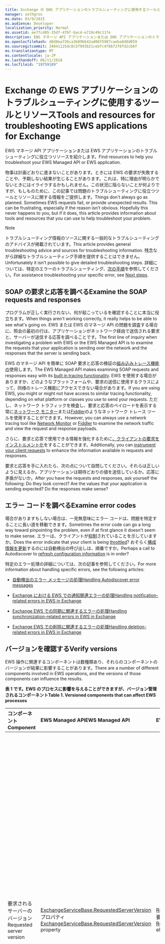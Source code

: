 ```yaml
---
title: Exchange の EWS アプリケーションのトラブルシューティングに使用するツールとリソース
manager: sethgros
ms.date: 03/9/2015
ms.audience: Developer
localization_priority: Normal
ms.assetid: ee7fcd05-35d7-47bf-bac4-e719c49c11fe
description: EWS マネージ API アプリケーションまたは EWS アプリケーションのトラブルシューティングに役立つリソースを紹介します。
ms.openlocfilehash: d8d8ea736ca3b896642ad06f5987caeba8d8d059
ms.sourcegitcommit: 34041125dc8c5f993b21cebfc4f8b72f0fd2cb6f
ms.translationtype: MT
ms.contentlocale: ja-JP
ms.lasthandoff: 06/11/2018
ms.locfileid: "19759189"
---
```

# <a name="tools-and-resources-for-troubleshooting-ews-applications-for-exchange"></a><span data-ttu-id="2d47c-103">Exchange の EWS アプリケーションのトラブルシューティングに使用するツールとリソース</span><span class="sxs-lookup"><span data-stu-id="2d47c-103">Tools and resources for troubleshooting EWS applications for Exchange</span></span>

<span data-ttu-id="2d47c-104">EWS マネージ API アプリケーションまたは EWS アプリケーションのトラブルシューティングに役立つリソースを紹介します。</span><span class="sxs-lookup"><span data-stu-id="2d47c-104">Find resources to help you troubleshoot your EWS Managed API or EWS application.</span></span>
  
<span data-ttu-id="2d47c-p101">物事は計画どおりに進まないことがあります。ときには EWS の要求が失敗することや、予期しない結果が生じることがあります。これは、特に理由が明らかでないときにはイライラするかもしれません。この状況に陥らないことが何よりですが、もしものために、この記事では問題のトラブルシューティングに役立つツールとリソースに関する情報をご提供します。</span><span class="sxs-lookup"><span data-stu-id="2d47c-p101">Things don't always go as planned. Sometimes EWS requests fail, or provide unexpected results. This can be frustrating, especially if the reason isn't obvious. Hopefully this never happens to you, but if it does, this article provides information about tools and resources that you can use to help troubleshoot your problem.</span></span>
  
> [!NOTE]
> <span data-ttu-id="2d47c-109">トラブルシューティング情報のソースに関する一般的なトラブルシューティングのアドバイスが掲載されています。</span><span class="sxs-lookup"><span data-stu-id="2d47c-109">This article provides general troubleshooting advice and sources for troubleshooting information.</span></span> <span data-ttu-id="2d47c-110">残念ながら詳細なトラブルシューティング手順を提供することはできません。</span><span class="sxs-lookup"><span data-stu-id="2d47c-110">Unfortunately it isn't possible to give detailed troubleshooting steps.</span></span> <span data-ttu-id="2d47c-111">詳細については、特定のエラーのトラブルシューティング、[次の手順](#bk_NextSteps)を参照してください。</span><span class="sxs-lookup"><span data-stu-id="2d47c-111">For assistance troubleshooting your specific error, see [Next steps](#bk_NextSteps).</span></span> 
  
## <a name="examine-the-soap-requests-and-responses"></a><span data-ttu-id="2d47c-112">SOAP の要求と応答を調べる</span><span class="sxs-lookup"><span data-stu-id="2d47c-112">Examine the SOAP requests and responses</span></span>

<span data-ttu-id="2d47c-113">プログラムが正しく実行されない、何が起こっているを確認することに本当に役立ちます。</span><span class="sxs-lookup"><span data-stu-id="2d47c-113">When things aren't working correctly, it really helps to be able to see what's going on.</span></span> <span data-ttu-id="2d47c-114">EWS または EWS のマネージ API の問題を調査する場合に、照会の最初の行は、アプリケーションがネットワーク経由で送信される要求と、サーバーが送信する応答を調べることです。</span><span class="sxs-lookup"><span data-stu-id="2d47c-114">The first line of inquiry when investigating a problem with EWS or the EWS Managed API is to examine the requests that your application is sending over the network and the responses that the server is sending back.</span></span>
  
<span data-ttu-id="2d47c-115">EWS のマネージ API を簡単に SOAP 要求と応答の検証の[組み込みトレース機能の](how-to-trace-requests-responses-to-troubleshoot-ews-managed-api-applications.md)使用します。</span><span class="sxs-lookup"><span data-stu-id="2d47c-115">The EWS Managed API makes examining SOAP requests and responses easy with its [built in tracing functionality](how-to-trace-requests-responses-to-troubleshoot-ews-managed-api-applications.md).</span></span> <span data-ttu-id="2d47c-116">EWS を使用する場合がありますか、どのようなプラットフォームや、要求の送信に使用するクラスによって、同様のトレース機能にアクセスできない場合があります。</span><span class="sxs-lookup"><span data-stu-id="2d47c-116">If you are using EWS, you might or might not have access to similar tracing functionality, depending on what platform or classes you use to send your requests.</span></span> <span data-ttu-id="2d47c-117">ただし、ネットワーク トラフィックを検査し、要求と応答のペイロードを表示する常に[ネットワーク モニター](http://www.microsoft.com/en-us/download/details.aspx?id=4865)または[Fiddler](http://www.telerik.com/fiddler)のようなネットワーク トレース ツールを使用することができます。</span><span class="sxs-lookup"><span data-stu-id="2d47c-117">However, you can always use a network tracing tool like [Network Monitor](http://www.microsoft.com/en-us/download/details.aspx?id=4865) or [Fiddler](http://www.telerik.com/fiddler) to examine the network traffic and view the request and response payloads.</span></span> 
  
<span data-ttu-id="2d47c-118">さらに、要求と応答で使用できる情報を強化するために[、クライアントの要求をインストルメント化](instrumenting-client-requests-for-ews-and-rest-in-exchange.md)をすることができます。</span><span class="sxs-lookup"><span data-stu-id="2d47c-118">Additionally, you can [instrument your client requests](instrumenting-client-requests-for-ews-and-rest-in-exchange.md) to enhance the information available in requests and responses.</span></span> 
  
<span data-ttu-id="2d47c-p105">要求と応答を手に入れたら、次の点について自問してください。それらは正しいように見えるか。アプリケーションは期待どおりの値を送信しているか。応答に矛盾がないか。</span><span class="sxs-lookup"><span data-stu-id="2d47c-p105">After you have the requests and responses, ask yourself the following: Do they look correct? Are the values that your application is sending expected? Do the responses make sense?</span></span>
  
## <a name="examine-error-codes"></a><span data-ttu-id="2d47c-122">エラー コードを調べる</span><span class="sxs-lookup"><span data-stu-id="2d47c-122">Examine error codes</span></span>

<span data-ttu-id="2d47c-123">場合がありますもしない場合は、一見無意味にエラー コードは、問題を特定することに長い道を移動できます。</span><span class="sxs-lookup"><span data-stu-id="2d47c-123">Sometimes the error code can go a long way toward pinpointing the problem, even if at first glance it doesn't seem to make sense.</span></span> <span data-ttu-id="2d47c-124">エラーは、クライアントが[抑制](ews-throttling-in-exchange.md)されていることを示していますか。</span><span class="sxs-lookup"><span data-stu-id="2d47c-124">Does the error indicate that your client is being [throttled](ews-throttling-in-exchange.md)?</span></span> <span data-ttu-id="2d47c-125">おそらく[構成情報を更新](how-to-refresh-configuration-information-by-using-autodiscover.md)するのには自動検出の呼び出しは、順番ですか。</span><span class="sxs-lookup"><span data-stu-id="2d47c-125">Perhaps a call to Autodiscover to [refresh configuration information](how-to-refresh-configuration-information-by-using-autodiscover.md) is in order?</span></span> 
  
<span data-ttu-id="2d47c-126">特定のエラー処理の詳細については、次の記事を参照してください。</span><span class="sxs-lookup"><span data-stu-id="2d47c-126">For more information about handling specific errors, see the following articles:</span></span>
  
- [<span data-ttu-id="2d47c-127">自動検出のエラー メッセージの処理</span><span class="sxs-lookup"><span data-stu-id="2d47c-127">Handling Autodiscover error messages</span></span>](handling-autodiscover-error-messages.md)
    
- [<span data-ttu-id="2d47c-128">Exchange における EWS での通知関連エラーの処理</span><span class="sxs-lookup"><span data-stu-id="2d47c-128">Handling notification-related errors in EWS in Exchange</span></span>](handling-notification-related-errors-in-ews-in-exchange.md)
    
- [<span data-ttu-id="2d47c-129">Exchange EWS での同期に関連するエラーの処理</span><span class="sxs-lookup"><span data-stu-id="2d47c-129">Handling synchronization-related errors in EWS in Exchange</span></span>](handling-synchronization-related-errors-in-ews-in-exchange.md)
    
- [<span data-ttu-id="2d47c-130">Exchange EWS での削除に関連するエラーの処理</span><span class="sxs-lookup"><span data-stu-id="2d47c-130">Handling deletion-related errors in EWS in Exchange</span></span>](handling-deletion-related-errors-in-ews-in-exchange.md)
    
## <a name="verify-versions"></a><span data-ttu-id="2d47c-131">バージョンを確認する</span><span class="sxs-lookup"><span data-stu-id="2d47c-131">Verify versions</span></span>

<span data-ttu-id="2d47c-132">EWS 操作に関連するコンポーネントは数種類あり、それらのコンポーネントのバージョンが結果に影響することがあります。</span><span class="sxs-lookup"><span data-stu-id="2d47c-132">There are a number of different components involved in EWS operations, and the versions of those components can influence the results.</span></span>
  
<span data-ttu-id="2d47c-133">**表 1 です。EWS のプロセスに影響を与えることができますが、バージョン管理されるコンポーネント**</span><span class="sxs-lookup"><span data-stu-id="2d47c-133">**Table 1. Versioned components that can affect EWS processes**</span></span>

|<span data-ttu-id="2d47c-134">**コンポーネント**</span><span class="sxs-lookup"><span data-stu-id="2d47c-134">**Component**</span></span>|<span data-ttu-id="2d47c-135">**EWS Managed API**</span><span class="sxs-lookup"><span data-stu-id="2d47c-135">**EWS Managed API**</span></span>|<span data-ttu-id="2d47c-136">**EWS**</span><span class="sxs-lookup"><span data-stu-id="2d47c-136">**EWS**</span></span>|<span data-ttu-id="2d47c-137">**メモ**</span><span class="sxs-lookup"><span data-stu-id="2d47c-137">**Notes**</span></span>|
|:-----|:-----|:-----|:-----|
|<span data-ttu-id="2d47c-138">要求されるサーバーのバージョン</span><span class="sxs-lookup"><span data-stu-id="2d47c-138">Requested server version</span></span>  <br/> |<span data-ttu-id="2d47c-139">[ExchangeServiceBase.RequestedServerVersion](http://msdn.microsoft.com/EN-US/library/microsoft.exchange.webservices.data.exchangeservicebase.requestedserverversion%28v=exchg.80%29.aspx)プロパティ</span><span class="sxs-lookup"><span data-stu-id="2d47c-139">[ExchangeServiceBase.RequestedServerVersion](http://msdn.microsoft.com/EN-US/library/microsoft.exchange.webservices.data.exchangeservicebase.requestedserverversion%28v=exchg.80%29.aspx) property</span></span>  <br/> |<span data-ttu-id="2d47c-140">[RequestServerVersion](http://msdn.microsoft.com/library/af4032d5-42b3-463e-9d0a-8236d78e5b75%28Office.15%29.aspx)要素</span><span class="sxs-lookup"><span data-stu-id="2d47c-140">[RequestServerVersion](http://msdn.microsoft.com/library/af4032d5-42b3-463e-9d0a-8236d78e5b75%28Office.15%29.aspx) element</span></span>  <br/> |<span data-ttu-id="2d47c-p107">この値により、EWS 要求の処理に使用される EWS スキーマのバージョンが制御されます。ここで指定されたスキーマのバージョンが、送信する要求に適していることを確認します。一部のプロパティと操作は、以前のスキーマのバージョンでは利用できません。</span><span class="sxs-lookup"><span data-stu-id="2d47c-p107">This value controls which version of the EWS schema is used to process the EWS request. Make sure that the schema version specified here makes sense for the request you are sending. Some properties and operations are not available in earlier versions of the schema.</span></span>  <br/> |
|<span data-ttu-id="2d47c-144">サーバーのバージョン</span><span class="sxs-lookup"><span data-stu-id="2d47c-144">The server version</span></span>  <br/> |<span data-ttu-id="2d47c-145">[ExchangeServiceBase.ServerInfo](http://msdn.microsoft.com/EN-US/library/microsoft.exchange.webservices.data.exchangeservicebase.serverinfo%28v=exchg.80%29.aspx)プロパティ</span><span class="sxs-lookup"><span data-stu-id="2d47c-145">[ExchangeServiceBase.ServerInfo](http://msdn.microsoft.com/EN-US/library/microsoft.exchange.webservices.data.exchangeservicebase.serverinfo%28v=exchg.80%29.aspx) property</span></span>  <br/> |<span data-ttu-id="2d47c-146">[ServerVersionInfo](http://msdn.microsoft.com/library/c04a6872-ca27-432b-aac2-36b023d0afc6%28Office.15%29.aspx)要素</span><span class="sxs-lookup"><span data-stu-id="2d47c-146">[ServerVersionInfo](http://msdn.microsoft.com/library/c04a6872-ca27-432b-aac2-36b023d0afc6%28Office.15%29.aspx) element</span></span>  <br/> |<span data-ttu-id="2d47c-p108">この値は EWS の応答でサーバーから返され、応答を処理したサーバーのバージョンを表します。この値が期待していたものであることを確認します。可能な場合は、Exchange サーバーが Exchange のメジャー バージョンに向けた最新の更新プログラムを実行していることを確認します。</span><span class="sxs-lookup"><span data-stu-id="2d47c-p108">This value is returned by the server in EWS responses, and indicates the version of the server that processed the response. Make sure this value is what you expect. If possible, make sure that the Exchange server is running the most recent update for your major version of Exchange.</span></span>  <br/> |
|<span data-ttu-id="2d47c-150">EWS マネージ API のバージョン</span><span class="sxs-lookup"><span data-stu-id="2d47c-150">The EWS Managed API version</span></span>  <br/> |<span data-ttu-id="2d47c-151">Microsoft.Exchange.WebServices.dll ファイルの製品バージョン プロパティ。</span><span class="sxs-lookup"><span data-stu-id="2d47c-151">The Product version property of the Microsoft.Exchange.WebServices.dll file.</span></span>  <br/> |<span data-ttu-id="2d47c-152">適用できません</span><span class="sxs-lookup"><span data-stu-id="2d47c-152">Not applicable</span></span>  <br/> |<span data-ttu-id="2d47c-153">EWS のマネージ API を使用している場合は、[最新バージョン](http://aka.ms/ews-managed-api-readme)を使っていることを確認します。</span><span class="sxs-lookup"><span data-stu-id="2d47c-153">If you're using the EWS Managed API, make sure that you are using [the most recent version](http://aka.ms/ews-managed-api-readme).</span></span>  <br/> |
   
## <a name="verify-access"></a><span data-ttu-id="2d47c-154">アクセスを確認する</span><span class="sxs-lookup"><span data-stu-id="2d47c-154">Verify access</span></span>

<span data-ttu-id="2d47c-155">既定では[既定の設定を変更する](how-to-control-access-to-ews-in-exchange.md)には、EWS が有効です。</span><span class="sxs-lookup"><span data-stu-id="2d47c-155">EWS is enabled by default, but [defaults can be changed](how-to-control-access-to-ews-in-exchange.md).</span></span> <span data-ttu-id="2d47c-156">[Get OrganizationConfig](http://technet.microsoft.com/en-us/library/bb124754.aspx)コマンドレットをサーバーでは、EWS が有効になっているかどうかを確認し、ユーザーのメールボックスで EWS が有効であるかどうかを確認するのには、 [Get CASMailbox](http://technet.microsoft.com/en-us/library/aa997571.aspx)コマンドレットを使用します。</span><span class="sxs-lookup"><span data-stu-id="2d47c-156">Use the [Get-OrganizationConfig](http://technet.microsoft.com/en-us/library/bb124754.aspx) cmdlet to make sure that EWS is enabled on the server, and the [Get-CASMailbox](http://technet.microsoft.com/en-us/library/aa997571.aspx) cmdlet to make sure that EWS is enabled for the user's mailbox.</span></span> <span data-ttu-id="2d47c-157">また、EWS の両方のコマンドレットの応答を許可または禁止リスト、し、EWS を使用してから、アプリケーションがブロックされていないことを確認を確認します。</span><span class="sxs-lookup"><span data-stu-id="2d47c-157">Also check both cmdlet responses for an EWS allow or block list, and make sure that your application isn't blocked from using EWS.</span></span> 
  
<span data-ttu-id="2d47c-158">EWS 仮想ディレクトリの[既定の認証設定](http://technet.microsoft.com/en-us/library/gg247612%28v=exchg.150%29.aspx)が変更されていないことも確認する必要があります。</span><span class="sxs-lookup"><span data-stu-id="2d47c-158">You should also verify that the [default authentication settings](http://technet.microsoft.com/en-us/library/gg247612%28v=exchg.150%29.aspx) on the EWS virtual directory have not been modified.</span></span> 
  
## <a name="try-another-ews-client"></a><span data-ttu-id="2d47c-159">別の EWS クライアントを試してみる</span><span class="sxs-lookup"><span data-stu-id="2d47c-159">Try another EWS client</span></span>

<span data-ttu-id="2d47c-p110">ときには別のクライアントから同じ要求を試してみて、結果を比較することが役立つことがあります。別のクライアントの結果が異なっているならば、違いは何でしょうか。成功した要求と失敗した要求の違いを見つけることは、特定の要求が失敗する理由を説明する際に役立つことがあります。</span><span class="sxs-lookup"><span data-stu-id="2d47c-p110">Sometimes it is helpful to try the same request from another client and compare results. If another client gets different results, what is different? Figuring out what is different between a successful request and a failed request can help explain why a particular request is failing.</span></span>
  
<span data-ttu-id="2d47c-163">テストするのには別のクライアントを記述することが確かに、中にする必要はありません。</span><span class="sxs-lookup"><span data-stu-id="2d47c-163">While you can certainly write another client to test with, you don't have to!</span></span> <span data-ttu-id="2d47c-164">[EWSEditor](http://ewseditor.codeplex.com/)は、EWS のマネージ API と EWS を使用するサンプル クライアントです。</span><span class="sxs-lookup"><span data-stu-id="2d47c-164">[EWSEditor](http://ewseditor.codeplex.com/) is a sample client that uses the EWS Managed API and EWS.</span></span> <span data-ttu-id="2d47c-165">(ソース コードを含む) のクライアントをダウンロードして使用して、アプリケーションで失敗するのと同じ要求を実行してください。</span><span class="sxs-lookup"><span data-stu-id="2d47c-165">You can download the client (including the source code) and use it to try the same requests that are failing in your application.</span></span> 
  
## <a name="examine-iis-logs"></a><span data-ttu-id="2d47c-166">IIS のログを調べる</span><span class="sxs-lookup"><span data-stu-id="2d47c-166">Examine IIS logs</span></span>

<span data-ttu-id="2d47c-p112">Exchange サーバーにアクセスしている場合は、クライアント アクセス サーバー上のインターネット インフォメーション サービス (IIS) が提供するログ記録機能により、失敗に関する詳細な情報が得られます。ただし、IIS のログは HTTP エラーを受信した場合にのみ役立つものだという点に注意してください。</span><span class="sxs-lookup"><span data-stu-id="2d47c-p112">If you have access to the Exchange server, the logging functionality provided by Internet Information Services (IIS) on the Client Access servers can provide more information about failures. However, keep in mind that IIS logs will only be helpful if you are receiving an HTTP error.</span></span>
  
<span data-ttu-id="2d47c-169">IIS には、ログの 2 つの異なる方法が用意されています: [IIS ログの収集](http://www.iis.net/learn/manage/provisioning-and-managing-iis/configure-logging-in-iis)および[失敗した要求をトレース](http://www.iis.net/learn/troubleshoot/using-failed-request-tracing/troubleshooting-failed-requests-using-tracing-in-iis)します。</span><span class="sxs-lookup"><span data-stu-id="2d47c-169">IIS provides two different logging methods: [IIS logging](http://www.iis.net/learn/manage/provisioning-and-managing-iis/configure-logging-in-iis) and [failed requests tracing](http://www.iis.net/learn/troubleshoot/using-failed-request-tracing/troubleshooting-failed-requests-using-tracing-in-iis).</span></span> <span data-ttu-id="2d47c-170">IIS ログを操作するには、[ログ パーサー Studio](http://blogs.technet.com/b/exchange/archive/2012/03/07/introducing-log-parser-studio.aspx)EWS の組み込みのクエリの数が含まれますを使用できます。</span><span class="sxs-lookup"><span data-stu-id="2d47c-170">To work with IIS logs, you can use [Log Parser Studio](http://blogs.technet.com/b/exchange/archive/2012/03/07/introducing-log-parser-studio.aspx), which includes a number of built-in EWS queries.</span></span>
  
## <a name="next-steps"></a><span data-ttu-id="2d47c-171">次の手順</span><span class="sxs-lookup"><span data-stu-id="2d47c-171">Next steps</span></span>
<span data-ttu-id="2d47c-172"><a name="bk_NextSteps"> </a></span><span class="sxs-lookup"><span data-stu-id="2d47c-172"></span></span>

<span data-ttu-id="2d47c-173">ツールとトラブルシューティングに使用できるリソースについて説明しました、これでは、これらのツールによって提供される情報を理解するヘルプを必要があります。</span><span class="sxs-lookup"><span data-stu-id="2d47c-173">Now that you've learned about the tools and resources that you can use to troubleshoot, you might need help understanding the information provided by those tools.</span></span> <span data-ttu-id="2d47c-174">ヘルプを取得するためのいくつかのオプションは、次のように。</span><span class="sxs-lookup"><span data-stu-id="2d47c-174">The following are some options for getting help:</span></span>
  
- <span data-ttu-id="2d47c-175">[Msdn フォーラムを Exchange Server の開発](http://social.msdn.microsoft.com/Forums/en-US/home?category=exchangeserver): Exchange Server の MSDN 開発コミュニティの質問です。</span><span class="sxs-lookup"><span data-stu-id="2d47c-175">[Exchange Server Development forum on MSDN](http://social.msdn.microsoft.com/Forums/en-US/home?category=exchangeserver) — Ask a question of the MSDN Exchange Server development community.</span></span> 
    
- <span data-ttu-id="2d47c-176">[StackOverflow](http://stackoverflow.com/tags/ews) -StackOverflow のコミュニティに質問します。</span><span class="sxs-lookup"><span data-stu-id="2d47c-176">[StackOverflow](http://stackoverflow.com/tags/ews) — Ask a question of the StackOverflow community.</span></span> <span data-ttu-id="2d47c-177">「Ews」で自分投稿にタグ付けすることを確認します。</span><span class="sxs-lookup"><span data-stu-id="2d47c-177">Be sure to tag your post with "ews".</span></span> 
    
- <span data-ttu-id="2d47c-178">[マイクロソフトのサポート](http://support.microsoft.com/ph/730/en-us)などについてマイクロソフトのサポート担当者に問い合わせてください。</span><span class="sxs-lookup"><span data-stu-id="2d47c-178">[Microsoft Support](http://support.microsoft.com/ph/730/en-us) — Contact a Microsoft support professional for assistance.</span></span> 
    
## <a name="see-also"></a><span data-ttu-id="2d47c-179">関連項目</span><span class="sxs-lookup"><span data-stu-id="2d47c-179">See also</span></span>


<span data-ttu-id="2d47c-180">次の記事を参照してください。</span><span class="sxs-lookup"><span data-stu-id="2d47c-180">See the following articles:</span></span>
  
- [<span data-ttu-id="2d47c-181">Exchange の Web サービス クライアントを開発する</span><span class="sxs-lookup"><span data-stu-id="2d47c-181">Develop web service clients for Exchange</span></span>](develop-web-service-clients-for-exchange.md)
    
- [<span data-ttu-id="2d47c-182">EWS のマネージ API アプリケーションのトラブルシューティングを行うには、要求と応答をトレースします。</span><span class="sxs-lookup"><span data-stu-id="2d47c-182">Trace requests and responses to troubleshoot EWS Managed API applications</span></span>](how-to-trace-requests-responses-to-troubleshoot-ews-managed-api-applications.md)
    
- [<span data-ttu-id="2d47c-183">EWS および他の Exchange クライアントの要求を実装</span><span class="sxs-lookup"><span data-stu-id="2d47c-183">Instrumenting client requests for EWS and REST in Exchange</span></span>](instrumenting-client-requests-for-ews-and-rest-in-exchange.md)
    
- [<span data-ttu-id="2d47c-184">EWS の交換で調整</span><span class="sxs-lookup"><span data-stu-id="2d47c-184">EWS throttling in Exchange</span></span>](ews-throttling-in-exchange.md)
    
- [<span data-ttu-id="2d47c-185">自動検出を使用して構成情報を更新します。</span><span class="sxs-lookup"><span data-stu-id="2d47c-185">Refresh configuration information by using Autodiscover</span></span>](how-to-refresh-configuration-information-by-using-autodiscover.md)
    
- [<span data-ttu-id="2d47c-186">自動検出のエラー メッセージの処理</span><span class="sxs-lookup"><span data-stu-id="2d47c-186">Handling Autodiscover error messages</span></span>](handling-autodiscover-error-messages.md)
    
- [<span data-ttu-id="2d47c-187">Exchange における EWS での通知関連エラーの処理</span><span class="sxs-lookup"><span data-stu-id="2d47c-187">Handling notification-related errors in EWS in Exchange</span></span>](handling-notification-related-errors-in-ews-in-exchange.md)
    
- [<span data-ttu-id="2d47c-188">Exchange EWS での同期に関連するエラーの処理</span><span class="sxs-lookup"><span data-stu-id="2d47c-188">Handling synchronization-related errors in EWS in Exchange</span></span>](handling-synchronization-related-errors-in-ews-in-exchange.md)
    
- [<span data-ttu-id="2d47c-189">Exchange EWS での削除に関連するエラーの処理</span><span class="sxs-lookup"><span data-stu-id="2d47c-189">Handling deletion-related errors in EWS in Exchange</span></span>](handling-deletion-related-errors-in-ews-in-exchange.md)
    
- [<span data-ttu-id="2d47c-190">IIS のログを構成します。</span><span class="sxs-lookup"><span data-stu-id="2d47c-190">Configuring Logging in IIS</span></span>](http://www.iis.net/learn/manage/provisioning-and-managing-iis/configure-logging-in-iis)
    
- [<span data-ttu-id="2d47c-191">失敗した要求のトレースを使用して IIS 7 でのトラブルシューティング</span><span class="sxs-lookup"><span data-stu-id="2d47c-191">Troubleshooting Failed Requests Using Tracing in IIS 7</span></span>](http://www.iis.net/learn/troubleshoot/using-failed-request-tracing/troubleshooting-failed-requests-using-tracing-in-iis)
    
- [<span data-ttu-id="2d47c-192">ログ パーサー Studio の導入:</span><span class="sxs-lookup"><span data-stu-id="2d47c-192">Introducing: Log Parser Studio</span></span>](http://blogs.technet.com/b/exchange/archive/2012/03/07/introducing-log-parser-studio.aspx)
    
- [<span data-ttu-id="2d47c-193">Exchange 仮想ディレクトリの既定の設定</span><span class="sxs-lookup"><span data-stu-id="2d47c-193">Default Settings for Exchange Virtual Directories</span></span>](http://technet.microsoft.com/en-us/library/gg247612%28v=exchg.150%29.aspx)
    
<span data-ttu-id="2d47c-194">次のものをダウンロードしてください。</span><span class="sxs-lookup"><span data-stu-id="2d47c-194">Download the following:</span></span>
  
- [<span data-ttu-id="2d47c-195">Microsoft ネットワーク モニターの 3.4</span><span class="sxs-lookup"><span data-stu-id="2d47c-195">Microsoft Network Monitor 3.4</span></span>](http://www.microsoft.com/en-us/download/details.aspx?id=4865)
    
- [<span data-ttu-id="2d47c-196">Fiddler</span><span class="sxs-lookup"><span data-stu-id="2d47c-196">Fiddler</span></span>](http://www.telerik.com/fiddler)
    
- [<span data-ttu-id="2d47c-197">EWSEditor</span><span class="sxs-lookup"><span data-stu-id="2d47c-197">EWSEditor</span></span>](http://ewseditor.codeplex.com/)
    
- [<span data-ttu-id="2d47c-198">Exchange Web サービスの管理 API</span><span class="sxs-lookup"><span data-stu-id="2d47c-198">Exchange Web Services Managed API</span></span>](http://go.microsoft.com/fwlink/?LinkID=255472)
    

